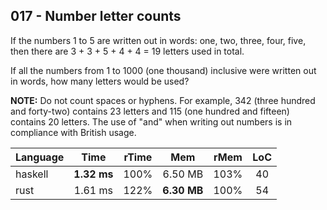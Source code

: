 017 - Number letter counts
--------------------------

If the numbers 1 to 5 are written out in words: one, two, three, four, five,
then there are 3 + 3 + 5 + 4 + 4 = 19 letters used in total.

If all the numbers from 1 to 1000 (one thousand) inclusive were written out in
words, how many letters would be used?

**NOTE:** Do not count spaces or hyphens. For example, 342 (three hundred and
forty-two) contains 23 letters and 115 (one hundred and fifteen) contains 20
letters. The use of "and" when writing out numbers is in compliance with
British usage.

Language | Time | rTime | Mem | rMem | LoC
--- | :---: | :---: | :---: | :---: | :---:
haskell | **1.32 ms** | 100% | 6.50 MB | 103% | 40
rust | 1.61 ms | 122% | **6.30 MB** | 100% | 54
